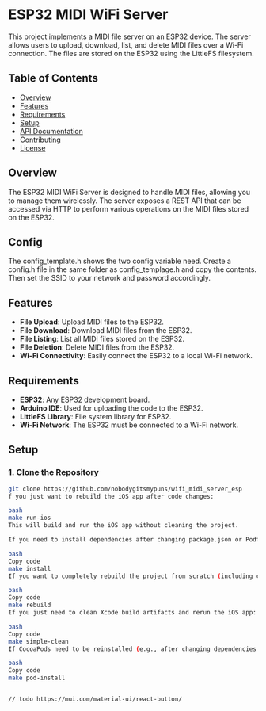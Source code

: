 # ESP32 MIDI WiFi Server

This project implements a MIDI file server on an ESP32 device. The server allows users to upload, download, list, and delete MIDI files over a Wi-Fi connection. The files are stored on the ESP32 using the LittleFS filesystem.

## Table of Contents

- [Overview](#overview)
- [Features](#features)
- [Requirements](#requirements)
- [Setup](#setup)
- [API Documentation](https://nobodygitsmypuns.github.io/wifi_midi_server_esp32/#/paths/~1upload/post)
- [Contributing](#contributing)
- [License](#license)

## Overview

The ESP32 MIDI WiFi Server is designed to handle MIDI files, allowing you to manage them wirelessly. The server exposes a REST API that can be accessed via HTTP to perform various operations on the MIDI files stored on the ESP32.

## Config
The config_template.h shows the two config variable need.
Create a config.h file in the same folder as config_templage.h and copy the contents.
Then set the SSID to your network and password accordingly.

## Features

- **File Upload**: Upload MIDI files to the ESP32.
- **File Download**: Download MIDI files from the ESP32.
- **File Listing**: List all MIDI files stored on the ESP32.
- **File Deletion**: Delete MIDI files from the ESP32.
- **Wi-Fi Connectivity**: Easily connect the ESP32 to a local Wi-Fi network.

## Requirements

- **ESP32**: Any ESP32 development board.
- **Arduino IDE**: Used for uploading the code to the ESP32.
- **LittleFS Library**: File system library for ESP32.
- **Wi-Fi Network**: The ESP32 must be connected to a Wi-Fi network.

## Setup

### 1. Clone the Repository

```bash
git clone https://github.com/nobodygitsmypuns/wifi_midi_server_esp
f you just want to rebuild the iOS app after code changes:

bash
make run-ios
This will build and run the iOS app without cleaning the project.

If you need to install dependencies after changing package.json or Podfile:

bash
Copy code
make install
If you want to completely rebuild the project from scratch (including cleaning and reinstalling dependencies):

bash
Copy code
make rebuild
If you just need to clean Xcode build artifacts and rerun the iOS app:

bash
Copy code
make simple-clean
If CocoaPods need to be reinstalled (e.g., after changing dependencies in the Podfile):

bash
Copy code
make pod-install


// todo https://mui.com/material-ui/react-button/